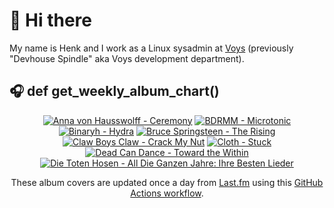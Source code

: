 # 👋 Hi there

My name is Henk and I work as a Linux sysadmin at <a href="https://www.voys.co/about/">Voys</a> (previously "Devhouse Spindle" aka Voys development department).

## 🎧 def get_weekly_album_chart()
<!-- lastfm -->
<p align="center"><a href="https://www.last.fm/music/Anna+von+Hausswolff/Ceremony"><img src="https://lastfm.freetls.fastly.net/i/u/64s/68557a089f74462083d76ab28e06815a.jpg" title="Anna von Hausswolff - Ceremony"></a> <a href="https://www.last.fm/music/BDRMM/Microtonic"><img src="https://lastfm.freetls.fastly.net/i/u/64s/b5f90ca227a10a1ccdfc2e8eef79d0a9.jpg" title="BDRMM - Microtonic"></a> <a href="https://www.last.fm/music/Binaryh/Hydra"><img src="https://lastfm.freetls.fastly.net/i/u/64s/6103b9b1c39467927e66a809803050f8.jpg" title="Binaryh - Hydra"></a> <a href="https://www.last.fm/music/Bruce+Springsteen/The+Rising"><img src="https://lastfm.freetls.fastly.net/i/u/64s/e25c2685c6034453851775ebc9200219.png" title="Bruce Springsteen - The Rising"></a> <a href="https://www.last.fm/music/Claw+Boys+Claw/Crack+My+Nut"><img src="https://lastfm.freetls.fastly.net/i/u/64s/c19ee7d5954b43c1ba202f580e771bcd.jpg" title="Claw Boys Claw - Crack My Nut"></a> <a href="https://www.last.fm/music/Cloth/Stuck"><img src="https://lastfm.freetls.fastly.net/i/u/64s/9f6b90f59275e38b2e78b0d13f52bc6e.jpg" title="Cloth - Stuck"></a> <a href="https://www.last.fm/music/Dead+Can+Dance/Toward+the+Within"><img src="https://lastfm.freetls.fastly.net/i/u/64s/693982e7ef80a3e81b73fc8ca74ad317.png" title="Dead Can Dance - Toward the Within"></a> <a href="https://www.last.fm/music/Die+Toten+Hosen/All+Die+Ganzen+Jahre:+Ihre+Besten+Lieder"><img src="https://lastfm.freetls.fastly.net/i/u/64s/2ca4d12dbfc5507cf44cd8f99db26883.jpg" title="Die Toten Hosen - All Die Ganzen Jahre: Ihre Besten Lieder"></a> </p>

<p align="center">These album covers are updated once a day from <a href="https://www.last.fm/user/hbokh">Last.fm</a> using this <a href="https://github.com/marketplace/actions/lastfm-to-markdown">GitHub Actions workflow</a>.</p>
